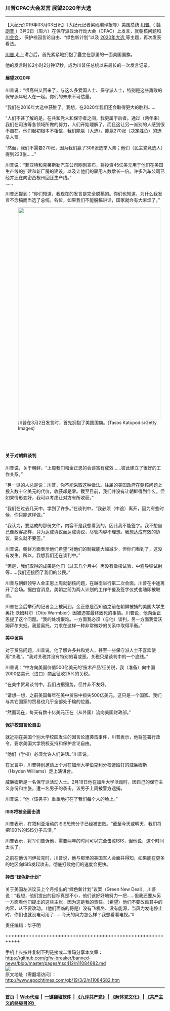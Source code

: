 ### 川普CPAC大会发言 展望2020年大选
------------------------

<p>
 【大纪元2019年03月03日讯】（大纪元记者梁砚编译报导）美国总统
 <a href="http://www.epochtimes.com/gb/tag/%E5%B7%9D%E6%99%AE.html">
  川普
 </a>
 （
 <a href="http://www.epochtimes.com/gb/tag/%E7%89%B9%E6%9C%97%E6%99%AE.html">
  特朗普
 </a>
 ）3月2日（周六）在保守派政治行动大会（CPAC）上发言，就朝核问题和
 <a href="http://www.epochtimes.com/gb/tag/%E5%B7%9D%E9%87%91%E4%BC%9A.html">
  川金会
 </a>
 、保护校园言论自由、“绿色新计划”以及
 <a href="http://www.epochtimes.com/gb/tag/2020%E5%B9%B4%E5%A4%A7%E9%80%89.html">
  2020年大选
 </a>
 等主题，再次发表看法。
</p>
<p>
 <a href="http://www.epochtimes.com/gb/tag/%E5%B7%9D%E6%99%AE.html">
  川普
 </a>
 走上讲台后，首先紧紧地拥抱了矗立在那里的一面美国国旗。
</p>
<p>
 他的发言时长2小时2分钟17秒，成为川普任总统以来最长的一次发言记录。
</p>
<h4>
 展望2020年
</h4>
<p>
 川普说：“很高兴又回来了，与这么多爱国人士、保守派人士，特别是这些勇敢的保守派年轻人在一起。你们的未来不可估量。
</p>
<p>
 “我们在2016年大选中获胜了。我想，在2020年我们还会取得更大的胜利……
</p>
<p>
 “人们不甚了解的是，在共和党人和保守者之间，我更属于后者。通过（两年来）我们在司法等各领域所做的努力，人们开始理解了，而且这让另一派别的人感到很不自在。他们起初根本不相信，我们能赢（大选），能赢270张（决定胜负）的选举人票。
</p>
<p>
 “然而，我们不需要270张，因为我们赢了306张选举人票；他们（民主党竞选人）得到223张……”
</p>
<p>
 川普说：“菲亚特和克莱斯勒汽车公司刚刚宣布，将投资45亿美元用于他们在美国生产线的扩建和新厂房的建设，以及让他们的雇用人数增长一倍。许多汽车公司已经并还在向密西根州回迁生产线。”
 <br/>
 ……
</p>
<p>
 川普还提到：“你们知道，我现在的发言是完全脱稿的。你们也知道，为什么我发言不念稿而当选了总统。各位，如果我们不能脱稿讲话，国家就会有大麻烦了。”
</p>
<figure class="wp-caption aligncenter" id="attachment_11084724" style="width: 450px">
 <a href="http://i.epochtimes.com/assets/uploads/2019/03/GettyImages-1133214221.jpg">
  <img alt="" class="wp-image-11084724 size-medium" height="669" src="http://i.epochtimes.com/assets/uploads/2019/03/GettyImages-1133214221-450x669.jpg" width="450"/>
 </a>
 <br/><figcaption class="wp-caption-text">
  川普在3月2日发言时，首先拥抱了美国国旗。(Tasos Katopodis/Getty Images)
 </figcaption><br/>
</figure><br/>
<h4>
 关于对朝鲜谈判
</h4>
<p>
 川普说，关于朝鲜，“上周我们和金正恩的会谈富有成效……彼此建立了很好的工作关系。”
</p>
<p>
 “另一派的人总是说：川普，你不能采取这种做法。往届的美国政府在朝核问题上投入数十亿美元的代价，收获却是零。截至目前，我们并没有让朝鲜得到什么。但如果情形变好，我可以考虑让对方有所收获。”
</p>
<p>
 “我们在过去几天中，学到了许多。”在谈判中，“我必须（中途）离开，因为有些时候，你只能这样做。”
</p>
<p>
 “我认为，要达成的那份文件，内容不是我想看到的，因此我不能签字。我不想自己像政客那样，只为达成协议而达成协议，尽管内容不理想。我想达成有效的协议，要么就不要签。”
</p>
<p>
 川普说，朝鲜方面表示他们希望“对他们的制裁能大幅减少，但你们看到了，这没有发生。所以，我想我们还在谈判中。”
</p>
<p>
 “但是，我们取得的成果是他们（过去几个月中）再没有做核试验、中程导弹试射等……我们还接回了我们的公民。”
</p>
<p>
 川普与朝鲜领导人金正恩上周就朝核问题，在越南举行第二次会面。川普在中途离开了会场。据白宫消息，美朝之前为两人计划的工作午餐及签字仪式也随即被取消。
</p>
<p>
 川普在会后举行的记者会上被问到，金正恩是否知道之前在朝鲜被捕的美国大学生奥托‧沃姆拜尔（Otto Warmbier）因被迫害最终致死的事情。川普说，他向金正恩提了这个问题。“我的处境很难。一方面我必须（与他）谈判，另一方面我爱沃姆拜尔夫妇。我爱奥托，力求在这样一种非常微妙的关系中取得平衡。”
</p>
<h4>
 美中贸易
</h4>
<p>
 对于贸易问题，川普说，他了解许多共和党人，甚至一些保守派人士不喜欢使用“关税”。“我对关税并没有特别的喜或恶。关税只是谈判中的一个底线。”
</p>
<p>
 川普说：“中方向美国价值500亿美元的‘技术产品’征关税，我（准备）向中国2000亿美元（进口）商品征收25%的关税。
</p>
<p>
 “在美中贸易谈判中，我们占据强势，但并非不友好。
</p>
<p>
 “请想一想，之前美国每年在美中贸易中损失500亿美元。这只是一个国家。我们与其它国家的贸易也几乎全部处于输的位置。
</p>
<p>
 “然而现在，每天有数十亿美元正在（从外国）流向美国财政部。”
</p>
<h4>
 保护校园言论自由
</h4>
<p>
 就近期在美国个别大学校园发生的因言论遭袭击事件，川普表示，他将签署行政令，要求美国大学院校支持和保护言论自由。
</p>
<p>
 “他们（学校）必须允许人们讲话。”川普说。
</p>
<p>
 在发言中，川普特别邀请上个月在加州大学伯克利分校遭殴打的威廉姆斯（Hayden Williams）走上演讲台。
</p>
<p>
 威廉姆斯是一名保守派活动人士。2月19日他在加州大学活动时，因自己的保守主义身份和主张，遭一名男子的袭击。该男子上周被警方逮捕。
</p>
<p>
 川普说：“他（该男子）重重地打在了我们每个人的脸上。”
</p>
<h4>
 ISIS将被全面击溃
</h4>
<p>
 川普表示，在叙利亚活动的ISIS恐怖分子已经被击败。“截至今天或明天，我们将把100%的ISIS分子击溃。”
</p>
<p>
 川普表示，将军们告诉他，需要两年的时间可以完全击败ISIS，但他说，这个时间太长了。
</p>
<p>
 之前在他访问伊拉克时，川普说，他与那里的美国军人会面并得知，如果能在更多的地区向ISIS发起攻击，彻底打败他们的速度会更快。
</p>
<h4>
 抨击“绿色新计划”
</h4>
<p>
 关于美国左派议员上个月推出的“绿色新计划”议案（Green New Deal），川普说：“我想，他们提出的目标真是不小，他们该好好地努力一把……但我还要从另一方面看他们提出的这些主张，因为这是我的责任。（希望）他们不要改动其中的内容，从不要改动。（他们面临的将是）没有飞机坐、没有能源，当风力发电停止时，你们也就没电可用了……今天的风力怎么样？我想看看电视。”#
</p>
<p>
 责任编辑：华子明
</p>

+++++++++++++++++++++++++++++++++++++++++++++++++++++++++++<br/><br/>
手机上长按并复制下列链接或二维码分享本文章：<br/>
https://github.com/gfw-breaker/banned-news/blob/master/pages/nsc412/n11084682.md <br/>
<a href='https://github.com/gfw-breaker/banned-news/blob/master/pages/nsc412/n11084682.md'><img src='https://github.com/gfw-breaker/banned-news/blob/master/pages/nsc412/n11084682.md.png'/></a> <br/>
原文地址（需翻墙访问）：http://www.epochtimes.com/gb/19/3/2/n11084682.htm


------------------------
#### [首页](https://github.com/gfw-breaker/banned-news/blob/master/README.md) &nbsp;|&nbsp; [Web代理](https://github.com/labour-camp/helloworld) &nbsp;|&nbsp; [一键翻墙软件](https://github.com/gfw-breaker/nogfw/blob/master/README.md) &nbsp;| [《九评共产党》](https://github.com/gfw-breaker/9ping.md/blob/master/README.md#九评之一评共产党是什么) | [《解体党文化》](https://github.com/gfw-breaker/jtdwh.md/blob/master/README.md) | [《共产主义的终极目的》](https://github.com/gfw-breaker/gczydzjmd.md/blob/master/README.md)

